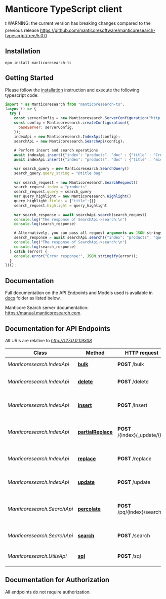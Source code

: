 # Manticore TypeScript client

❗ WARNING: the current version has breaking changes compared to the previous release https://github.com/manticoresoftware/manticoresearch-typescript/tree/5.0.0

## Installation

```shell
npm install manticoresearch-ts 
```

## Getting Started

Please follow the [installation](#installation) instruction and execute the following typescript code:

```javascript
import * as Manticoresearch from "manticoresearch-ts";
(async () => {
  try {
    const serverConfig = new Manticoresearch.ServerConfiguration("http://localhost:9308", {})
    const config = Manticoresearch.createConfiguration({
      baseServer: serverConfig,
    });
    indexApi = new Manticoresearch.IndexApi(config);
    searchApi = new Manticoresearch.SearchApi(config);
  
    # Perform insert and search operations
    await indexApi.insert({"index": "products", "doc" : {"title" : "Crossbody Bag with Tassel", "price" : 19.85}});
    await indexApi.insert({"index": "products", "doc" : {"title" : "microfiber sheet set", "price" : 19.99}});

    var search_query = new Manticoresearch.SearchQuery()
    search_query.query_string = "@title bag"
      
    var search_request = new Manticoresearch.SearchRequest()
    search_request.index = "products"
    search_request.query = search_query
    var query_highlight = new Manticoresearch.Highlight()
    query_highlight.fields = {"title":{}}
    search_request.highlight = query_highlight
  
    var search_response = await searchApi.search(search_request)
    console.log("The response of SearchApi->search:\n")    
    console.log(search_response)

    # Alternatively, you can pass all request arguments as JSON strings
    search_response = await searchApi.search({"index": "products", "query": {"query_string": "@title bag"}, "highlight": {"fields": ["title"]}});
    console.log("The response of SearchApi->search:\n")    
    console.log(search_response)
  } catch (error) {
    console.error("Error response:", JSON.stringify(error));
  }
})();
```

## Documentation

Full documentation on the API Endpoints and Models used is available in [docs](https://github.com/manticoresoftware/manticoresearch-typescript/tree/6.0.0/docs) folder as listed below.

Manticore Search server documentation: https://manual.manticoresearch.com.

## Documentation for API Endpoints

All URIs are relative to *http://127.0.0.1:9308*

Class | Method | HTTP request | Description
------------ | ------------- | ------------- | -------------
_Manticoresearch.IndexApi_ | [**bulk**](docs/IndexApi.md#bulk) | **POST** /bulk | Bulk index operations
_Manticoresearch.IndexApi_ | [**delete**](docs/IndexApi.md#delete) | **POST** /delete | Delete a document in an index
_Manticoresearch.IndexApi_ | [**insert**](docs/IndexApi.md#insert) | **POST** /insert | Create a new document in an index
_Manticoresearch.IndexApi_ | [**partialReplace**](docs/IndexApi.md#partialReplace) | **POST** /{index}/_update/{id} | Partially replaces a document in an index
_Manticoresearch.IndexApi_ | [**replace**](docs/IndexApi.md#replace) | **POST** /replace | Replace new document in an index
_Manticoresearch.IndexApi_ | [**update**](docs/IndexApi.md#update) | **POST** /update | Update a document in an index
_Manticoresearch.SearchApi_ | [**percolate**](docs/SearchApi.md#percolate) | **POST** /pq/{index}/search | Perform reverse search on a percolate index
_Manticoresearch.SearchApi_ | [**search**](docs/SearchApi.md#search) | **POST** /search | Performs a search on an index
_Manticoresearch.UtilsApi_ | [**sql**](docs/UtilsApi.md#sql) | **POST** /sql | Perform SQL requests


## Documentation for Authorization

All endpoints do not require authorization.
